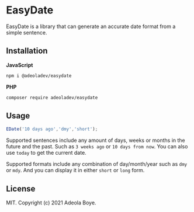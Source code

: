 # EasyDate

EasyDate is a library that can generate an accurate date format from a simple sentence.

## Installation

**JavaScript**
```sh
npm i @adeoladev/easydate
```
**PHP** 
```sh
composer require adeoladev/easydate
```

## Usage

```Javascript
EDate('10 days ago','dmy','short');
```

Supported sentences include any amount of days, weeks or months in the future and the past. Such as ``3 weeks ago`` or ``10 days from now``. You can also use ``today`` to get the current date.

Supported formats include any combination of day/month/year such as ``dmy`` or ``mdy``. And you can display it in either ``short`` or ``long`` form.

## License
MIT. Copyright (c) 2021 Adeola Boye.

